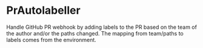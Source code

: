 # PrAutolabeller

Handle GitHub PR webhook by adding labels to the PR based on the team of the author and/or the
paths changed. The mapping from team/paths to labels comes from the environment.